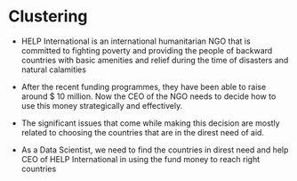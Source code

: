 # Clustering

- HELP International is an international humanitarian NGO that is committed to fighting poverty and  providing the people of backward countries with basic amenities and relief during the time of  disasters and natural calamities 

- After the recent funding programmes, they have been able to raise around $ 10 million. Now the  CEO of the NGO needs to decide how to use this money strategically and effectively. 

- The significant issues that come while making this decision are mostly related to choosing the countries that are in the direst need of aid. 

- As a Data Scientist, we need to find the countries in direst need and help CEO of HELP  International in using the fund money to reach right countries 
